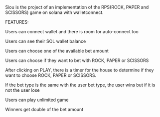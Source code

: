 Siou is the project of an implementation of the RPS(ROCK, PAPER and SCISSORS) game on solana with walletconnect.

FEATURES:

Users can connect wallet and there is room for auto-connect too

Users can see their SOL wallet balance

Users can choose one of the available bet amount

Users can choose if they want to bet with ROCK, PAPER or SCISSORS

After clicking on PLAY, there is a timer for the house to determine if they want to choose ROCK, PAPER or SCISSORS.

If the bet type is the same with the user bet type, the user wins but if it is not the user lose

Users can play unlimited game

Winners get double of the bet amount

